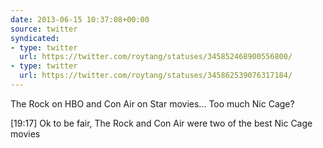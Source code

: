 ```yaml
---
date: 2013-06-15 10:37:08+00:00
source: twitter
syndicated:
- type: twitter
  url: https://twitter.com/roytang/statuses/345852468900556800/
- type: twitter
  url: https://twitter.com/roytang/statuses/345862539076317184/
---
```


The Rock on HBO and Con Air on Star movies... Too much Nic Cage?

<time>[19:17]</time> Ok to be fair, The Rock and Con Air were two of the best Nic Cage movies